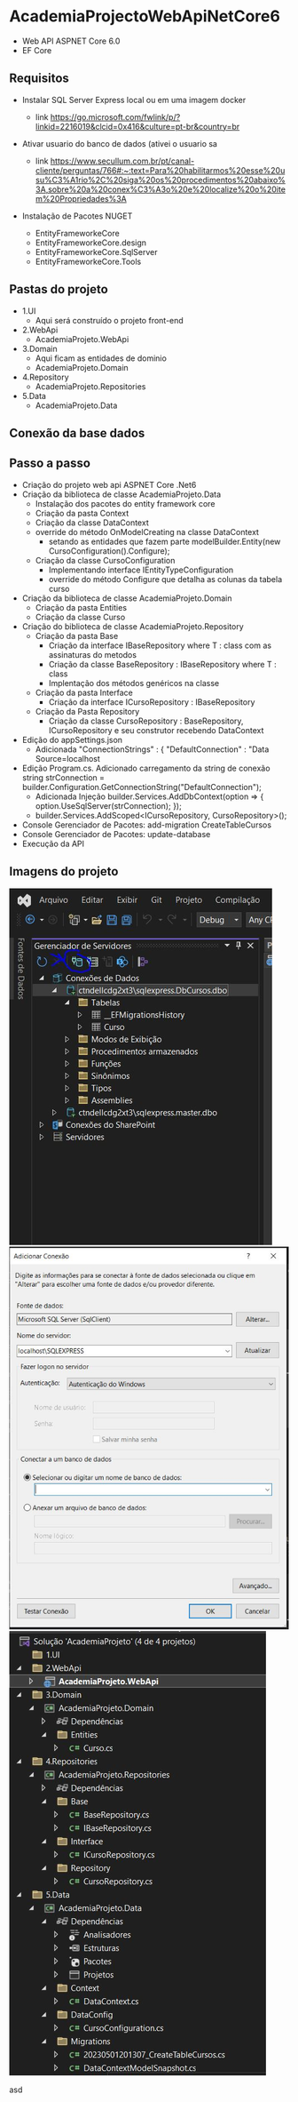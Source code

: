 # AcademiaProjectoWebApiNetCore6

- Web API ASPNET Core 6.0
- EF Core

## Requisitos
- Instalar SQL Server Express local ou em uma imagem docker
  - link https://go.microsoft.com/fwlink/p/?linkid=2216019&clcid=0x416&culture=pt-br&country=br
- Ativar usuario do banco de dados (ativei o usuario sa
  - link https://www.secullum.com.br/pt/canal-cliente/perguntas/766#:~:text=Para%20habilitarmos%20esse%20usu%C3%A1rio%2C%20siga%20os%20procedimentos%20abaixo%3A,sobre%20a%20conex%C3%A3o%20e%20localize%20o%20item%20Propriedades%3A
  
- Instalação de Pacotes NUGET
  - EntityFrameworkeCore
  - EntityFrameworkeCore.design
  - EntityFrameworkeCore.SqlServer
  - EntityFrameworkeCore.Tools

## Pastas do projeto
- 1.UI
  - Aqui será construído o projeto front-end 
- 2.WebApi
  - AcademiaProjeto.WebApi
- 3.Domain
  - Aqui ficam as entidades de dominio
  - AcademiaProjeto.Domain
- 4.Repository
  - AcademiaProjeto.Repositories
- 5.Data
  - AcademiaProjeto.Data

## Conexão da base dados

## Passo a passo
- Criação do projeto web api ASPNET Core .Net6
- Criação da biblioteca de classe AcademiaProjeto.Data
  - Instalação dos pacotes do entity framework core
  - Criação da pasta Context
  - Criação da classe DataContext
  - override do método OnModelCreating na classe DataContext
    - setando as entidades que fazem parte modelBuilder.Entity<Curso>(new CursoConfiguration().Configure);
  - Criação da classe CursoConfiguration
    - Implementando interface IEntityTypeConfiguration<Curso>
	- override do método Configure que detalha as colunas da tabela curso
- Criação da biblioteca de classe AcademiaProjeto.Domain  
  - Criação da pasta Entities
  - Criação da classe Curso
- Criação do biblioteca de classe AcademiaProjeto.Repository
  - Criação da pasta Base
	- Criação da interface IBaseRepository<T> where T : class com as assinaturas do metodos
    - Criação da classe BaseRepository<T> : IBaseRepository<T> where T : class
	- Implentação dos métodos genéricos na classe
  - Criação da pasta Interface
    - Criação da interface  ICursoRepository : IBaseRepository<Curso>
  - Criação da Pasta Repository  
    - Criação da classe CursoRepository : BaseRepository<Curso>, ICursoRepository e seu construtor recebendo DataContext
- Edição do appSettings.json
  - Adicionada "ConnectionStrings" : { "DefaultConnection" : "Data Source=localhost
- Edição Program.cs. Adicionado carregamento da string de conexão string strConnection = builder.Configuration.GetConnectionString("DefaultConnection");
  - Adicionada Injeção builder.Services.AddDbContext<DataContext>(option => 
{
    option.UseSqlServer(strConnection);
});
  - builder.Services.AddScoped<ICursoRepository, CursoRepository>();
- Console Gerenciador de Pacotes: add-migration CreateTableCursos
- Console Gerenciador de Pacotes: update-database
- Execução da API

## Imagens do projeto

![conectar no banco](https://github.com/suarezrafael/AcademiaProjectoWebApiNetCore6/blob/main/docs/1.JPG)
![conectar no banco 2](https://github.com/suarezrafael/AcademiaProjectoWebApiNetCore6/blob/main/docs/2.JPG)
![solution vision](https://github.com/suarezrafael/AcademiaProjectoWebApiNetCore6/blob/main/docs/3.JPG)

asd